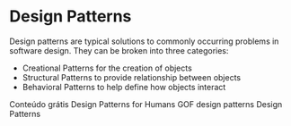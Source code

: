 # Design Patterns

Design patterns are typical solutions to commonly occurring problems in software design. They can be broken into three categories:

- Creational Patterns for the creation of objects
- Structural Patterns to provide relationship between objects
- Behavioral Patterns to help define how objects interact

<ResourceGroupTitle>Conteúdo grátis</ResourceGroupTitle>
<BadgeLink colorScheme='yellow' badgeText='Read' href='https://github.com/kamranahmedse/design-patterns-for-humans'>Design Patterns for Humans</BadgeLink>
<BadgeLink colorScheme='yellow' badgeText='Read' href='https://springframework.guru/gang-of-four-design-patterns/'>GOF design patterns</BadgeLink>
<BadgeLink colorScheme='yellow' badgeText='Read' href='https://refactoring.guru/design-patterns'>Design Patterns</BadgeLink>
